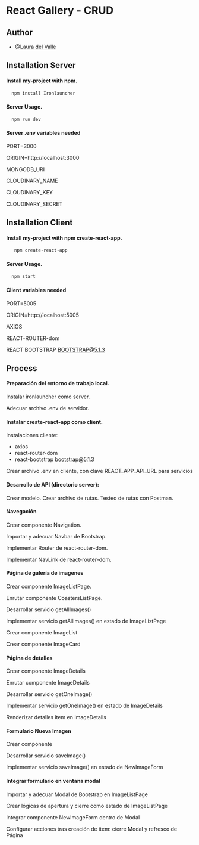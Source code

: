 
# React Gallery - CRUD




## Author

- [@Laura del Valle](https://github.com/LDVB)


## Installation Server

#### Install my-project with npm.

```bash
  npm install Ironlauncher
```
#### Server Usage.

```bash
  npm run dev 
```
#### Server .env variables needed

PORT=3000

ORIGIN=http://localhost:3000

MONGODB_URI

CLOUDINARY_NAME

CLOUDINARY_KEY

CLOUDINARY_SECRET

## Installation Client

#### Install my-project with npm create-react-app.

```bash
   npm create-react-app
```
#### Server Usage.

```bash
  npm start 
```

#### Client variables needed

PORT=5005

ORIGIN=http://localhost:5005

AXIOS

REACT-ROUTER-dom

REACT BOOTSTRAP BOOTSTRAP@5.1.3



    

## Process

#### Preparación del entorno de trabajo local.

Instalar ironlauncher como server.

Adecuar archivo .env de servidor.

#### Instalar create-react-app como client.

Instalaciones cliente:

 - axios
 - react-router-dom
 - react-bootstrap bootstrap@5.1.3

Crear archivo .env en cliente, con clave REACT_APP_API_URL para servicios

#### Desarrollo de API (directorio server):

Crear modelo.
Crear archivo de rutas.
Testeo de rutas con Postman.

#### Navegación 
Crear componente Navigation.

Importar y adecuar Navbar de Bootstrap.

Implementar Router de react-router-dom.

Implementar NavLink de react-router-dom.

#### Página de galería de imagenes
Crear componente ImageListPage.

Enrutar componente CoastersListPage.

Desarrollar servicio getAllImages()

Implementar  servicio getAllImages() en estado de ImageListPage

Crear componente ImageList

Crear componente ImageCard

####  Página de detalles 

Crear componente ImageDetails

Enrutar componente ImageDetails

Desarrollar servicio getOneImage()

Implementar servicio getOneImage() en estado de ImageDetails

Renderizar detalles item en ImageDetails

####  Formulario Nueva Imagen

Crear componente 

Desarrollar servicio saveImage()

Implementar servicio saveImage() en estado de NewImageForm

####  Integrar formulario en ventana modal

Importar y adecuar Modal de Bootstrap en ImageListPage

Crear lógicas de apertura y cierre como estado de ImageListPage

Integrar componente NewImageForm dentro de Modal

Configurar acciones tras creación de item: cierre Modal y refresco de Página











